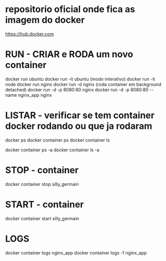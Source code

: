 # repositorio oficial onde fica as imagem do docker
https://hub.docker.com


# RUN - CRIAR e RODA um novo container
docker run ubuntu
docker run -it ubuntu (modo interativo)
docker run -it node
docker run nginx
docker run -d nginx (roda container em background detached)
docker run -d -p 8080:80 nginx
docker run -d -p 8080:80  --name nginx_app nginx

# LISTAR - verificar se tem container docker rodando ou que ja rodaram
docker ps
docker container ps
docker container ls

docker container ps -a
docker container ls -a

# STOP - container <id ou nome>
docker container stop silly_germain

# START - container <id ou nome>
docker container start silly_germain

# LOGS 
docker container logs nginx_app
docker container logs -f nginx_app